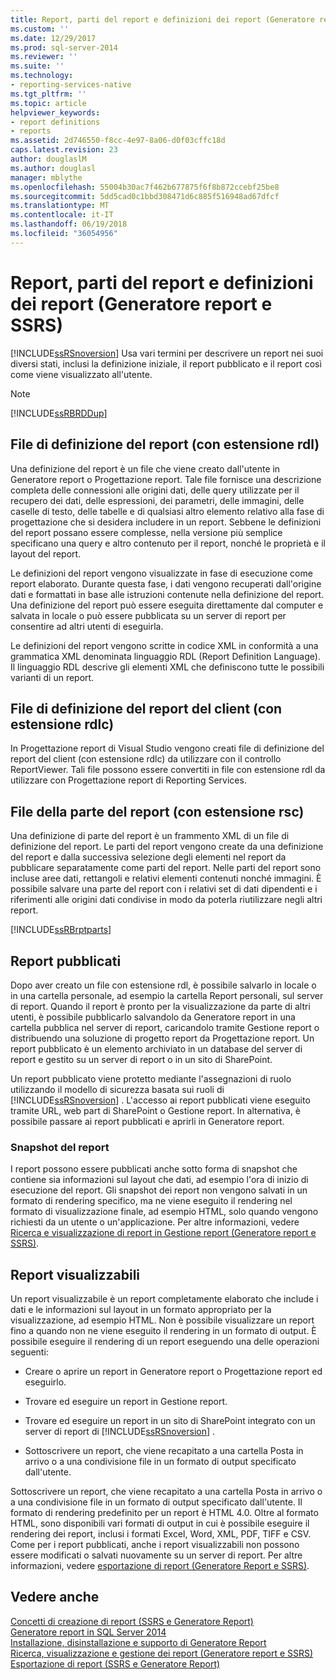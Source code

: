 ```yaml
---
title: Report, parti del report e definizioni dei report (Generatore report e SSRS) | Microsoft Docs
ms.custom: ''
ms.date: 12/29/2017
ms.prod: sql-server-2014
ms.reviewer: ''
ms.suite: ''
ms.technology:
- reporting-services-native
ms.tgt_pltfrm: ''
ms.topic: article
helpviewer_keywords:
- report definitions
- reports
ms.assetid: 2d746550-f8cc-4e97-8a06-d0f03cffc18d
caps.latest.revision: 23
author: douglaslM
ms.author: douglasl
manager: mblythe
ms.openlocfilehash: 55004b30ac7f462b677875f6f8b872ccebf25be8
ms.sourcegitcommit: 5dd5cad0c1bbd308471d6c885f516948ad67dfcf
ms.translationtype: MT
ms.contentlocale: it-IT
ms.lasthandoff: 06/19/2018
ms.locfileid: "36054956"
---
```

# <a name="reports-report-parts-and-report-definitions-report-builder-and-ssrs"></a>Report, parti del report e definizioni dei report (Generatore report e SSRS)
  [!INCLUDE[ssRSnoversion](../../includes/ssrsnoversion-md.md)] Usa vari termini per descrivere un report nei suoi diversi stati, inclusi la definizione iniziale, il report pubblicato e il report così come viene visualizzato all'utente.  
  
> [!NOTE]  
>  [!INCLUDE[ssRBRDDup](../../includes/ssrbrddup-md.md)]  
  
## <a name="report-definition-rdl-files"></a>File di definizione del report (con estensione rdl)  
 Una definizione del report è un file che viene creato dall'utente in Generatore report o Progettazione report. Tale file fornisce una descrizione completa delle connessioni alle origini dati, delle query utilizzate per il recupero dei dati, delle espressioni, dei parametri, delle immagini, delle caselle di testo, delle tabelle e di qualsiasi altro elemento relativo alla fase di progettazione che si desidera includere in un report. Sebbene le definizioni del report possano essere complesse, nella versione più semplice specificano una query e altro contenuto per il report, nonché le proprietà e il layout del report.  
  
 Le definizioni del report vengono visualizzate in fase di esecuzione come report elaborato. Durante questa fase, i dati vengono recuperati dall'origine dati e formattati in base alle istruzioni contenute nella definizione del report. Una definizione del report può essere eseguita direttamente dal computer e salvata in locale o può essere pubblicata su un server di report per consentire ad altri utenti di eseguirla.  
  
 Le definizioni del report vengono scritte in codice XML in conformità a una grammatica XML denominata linguaggio RDL (Report Definition Language). Il linguaggio RDL descrive gli elementi XML che definiscono tutte le possibili varianti di un report.  
  
## <a name="client-report-definition-rdlc-files"></a>File di definizione del report del client (con estensione rdlc)  
 In Progettazione report di Visual Studio vengono creati file di definizione del report del client (con estensione rdlc) da utilizzare con il controllo ReportViewer. Tali file possono essere convertiti in file con estensione rdl da utilizzare con Progettazione report di Reporting Services.  
  
## <a name="report-part-rsc-files"></a>File della parte del report (con estensione rsc)  
 Una definizione di parte del report è un frammento XML di un file di definizione del report. Le parti del report vengono create da una definizione del report e dalla successiva selezione degli elementi nel report da pubblicare separatamente come parti del report. Nelle parti del report sono incluse aree dati, rettangoli e relativi elementi contenuti nonché immagini. È possibile salvare una parte del report con i relativi set di dati dipendenti e i riferimenti alle origini dati condivise in modo da poterla riutilizzare negli altri report.  
  
 [!INCLUDE[ssRBrptparts](../../includes/ssrbrptparts-md.md)]  
  
## <a name="published-reports"></a>Report pubblicati  
 Dopo aver creato un file con estensione rdl, è possibile salvarlo in locale o in una cartella personale, ad esempio la cartella Report personali, sul server di report. Quando il report è pronto per la visualizzazione da parte di altri utenti, è possibile pubblicarlo salvandolo da Generatore report in una cartella pubblica nel server di report, caricandolo tramite Gestione report o distribuendo una soluzione di progetto report da Progettazione report. Un report pubblicato è un elemento archiviato in un database del server di report e gestito su un server di report o in un sito di SharePoint.  
  
 Un report pubblicato viene protetto mediante l'assegnazioni di ruolo utilizzando il modello di sicurezza basata sui ruoli di [!INCLUDE[ssRSnoversion](../../includes/ssrsnoversion-md.md)] . L'accesso ai report pubblicati viene eseguito tramite URL, web part di SharePoint o Gestione report. In alternativa, è possibile passare ai report pubblicati e aprirli in Generatore report.  
  
### <a name="report-snapshots"></a>Snapshot del report  
 I report possono essere pubblicati anche sotto forma di snapshot che contiene sia informazioni sul layout che dati, ad esempio l'ora di inizio di esecuzione del report. Gli snapshot dei report non vengono salvati in un formato di rendering specifico, ma ne viene eseguito il rendering nel formato di visualizzazione finale, ad esempio HTML, solo quando vengono richiesti da un utente o un'applicazione. Per altre informazioni, vedere [Ricerca e visualizzazione di report in Gestione report &#40;Generatore report e SSRS&#41;](../report-builder/finding-and-viewing-reports-in-the-web-portal-report-builder-and-ssrs.md).  
  
## <a name="rendered-reports"></a>Report visualizzabili  
 Un report visualizzabile è un report completamente elaborato che include i dati e le informazioni sul layout in un formato appropriato per la visualizzazione, ad esempio HTML. Non è possibile visualizzare un report fino a quando non ne viene eseguito il rendering in un formato di output. È possibile eseguire il rendering di un report eseguendo una delle operazioni seguenti:  
  
-   Creare o aprire un report in Generatore report o Progettazione report ed eseguirlo.  
  
-   Trovare ed eseguire un report in Gestione report.  
  
-   Trovare ed eseguire un report in un sito di SharePoint integrato con un server di report di [!INCLUDE[ssRSnoversion](../../includes/ssrsnoversion-md.md)] .  
  
-   Sottoscrivere un report, che viene recapitato a una cartella Posta in arrivo o a una condivisione file in un formato di output specificato dall'utente.  
  
 Sottoscrivere un report, che viene recapitato a una cartella Posta in arrivo o a una condivisione file in un formato di output specificato dall'utente. Il formato di rendering predefinito per un report è HTML 4.0. Oltre al formato HTML, sono disponibili vari formati di output in cui è possibile eseguire il rendering dei report, inclusi i formati Excel, Word, XML, PDF, TIFF e CSV. Come per i report pubblicati, anche i report visualizzabili non possono essere modificati o salvati nuovamente su un server di report. Per altre informazioni, vedere [esportazione di report &#40;Generatore Report e SSRS&#41;](../report-builder/export-reports-report-builder-and-ssrs.md).  
  
## <a name="see-also"></a>Vedere anche  
 [Concetti di creazione di report &#40;SSRS e Generatore Report&#41;](report-authoring-concepts-report-builder-and-ssrs.md)   
 [Generatore report in SQL Server 2014](../report-builder/report-builder-in-sql-server-2016.md)   
 [Installazione, disinstallazione e supporto di Generatore Report](../install-uninstall-and-report-builder-support.md)   
 [Ricerca, visualizzazione e gestione dei report &#40;Generatore report e SSRS&#41;](../report-builder/finding-viewing-and-managing-reports-report-builder-and-ssrs.md)   
 [Esportazione di report &#40;SSRS e Generatore Report&#41;](../report-builder/export-reports-report-builder-and-ssrs.md)  
  
  